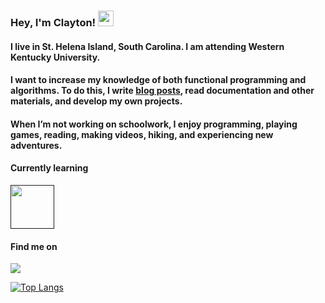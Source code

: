 ### Hey, I'm Clayton! <img src="https://media.giphy.com/media/hvRJCLFzcasrR4ia7z/giphy.gif" width="25px"></a>

#### I live in St. Helena Island, South Carolina. I am attending Western Kentucky University.

#### I want to increase my knowledge of both functional programming and algorithms. To do this, I write [blog posts](https://www.claytondavidson.dev/), read documentation and other materials, and develop my own projects.

#### When I’m not working on schoolwork, I enjoy programming, playing games, reading, making videos, hiking, and experiencing new adventures.

#### Currently learning

[<img src='https://img.icons8.com/officel/344/000000/haskell.png' height='70'>]()

#### Find me on

[<a href="https://www.linkedin.com/in/clayton-davidson/"><img src="https://img.shields.io/badge/linkedin%20-%230077B5.svg?&style=for-the-badge&logo=linkedin&logoColor=white"/></a>]()

[![Top Langs](https://github-readme-stats.vercel.app/api/top-langs/?username=claytondavidson&layout=compact&theme=radical)](https://github.com/anuraghazra/github-readme-stats)
